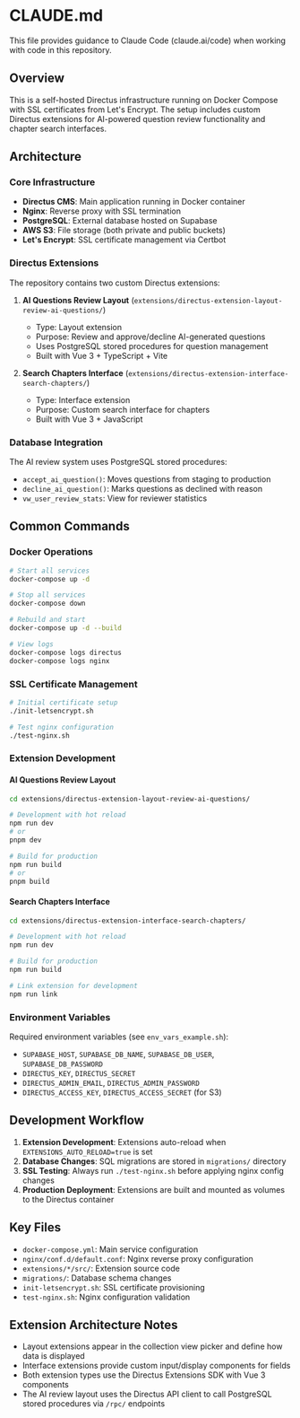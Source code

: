 # CLAUDE.md

This file provides guidance to Claude Code (claude.ai/code) when working with code in this repository.

## Overview

This is a self-hosted Directus infrastructure running on Docker Compose with SSL certificates from Let's Encrypt. The setup includes custom Directus extensions for AI-powered question review functionality and chapter search interfaces.

## Architecture

### Core Infrastructure
- **Directus CMS**: Main application running in Docker container
- **Nginx**: Reverse proxy with SSL termination
- **PostgreSQL**: External database hosted on Supabase
- **AWS S3**: File storage (both private and public buckets)
- **Let's Encrypt**: SSL certificate management via Certbot

### Directus Extensions
The repository contains two custom Directus extensions:

1. **AI Questions Review Layout** (`extensions/directus-extension-layout-review-ai-questions/`)
   - Type: Layout extension
   - Purpose: Review and approve/decline AI-generated questions
   - Uses PostgreSQL stored procedures for question management
   - Built with Vue 3 + TypeScript + Vite

2. **Search Chapters Interface** (`extensions/directus-extension-interface-search-chapters/`)
   - Type: Interface extension
   - Purpose: Custom search interface for chapters
   - Built with Vue 3 + JavaScript

### Database Integration
The AI review system uses PostgreSQL stored procedures:
- `accept_ai_question()`: Moves questions from staging to production
- `decline_ai_question()`: Marks questions as declined with reason
- `vw_user_review_stats`: View for reviewer statistics

## Common Commands

### Docker Operations
```bash
# Start all services
docker-compose up -d

# Stop all services
docker-compose down

# Rebuild and start
docker-compose up -d --build

# View logs
docker-compose logs directus
docker-compose logs nginx
```

### SSL Certificate Management
```bash
# Initial certificate setup
./init-letsencrypt.sh

# Test nginx configuration
./test-nginx.sh
```

### Extension Development

#### AI Questions Review Layout
```bash
cd extensions/directus-extension-layout-review-ai-questions/

# Development with hot reload
npm run dev
# or
pnpm dev

# Build for production
npm run build
# or
pnpm build
```

#### Search Chapters Interface
```bash
cd extensions/directus-extension-interface-search-chapters/

# Development with hot reload
npm run dev

# Build for production
npm run build

# Link extension for development
npm run link
```

### Environment Variables
Required environment variables (see `env_vars_example.sh`):
- `SUPABASE_HOST`, `SUPABASE_DB_NAME`, `SUPABASE_DB_USER`, `SUPABASE_DB_PASSWORD`
- `DIRECTUS_KEY`, `DIRECTUS_SECRET`
- `DIRECTUS_ADMIN_EMAIL`, `DIRECTUS_ADMIN_PASSWORD`
- `DIRECTUS_ACCESS_KEY`, `DIRECTUS_ACCESS_SECRET` (for S3)

## Development Workflow

1. **Extension Development**: Extensions auto-reload when `EXTENSIONS_AUTO_RELOAD=true` is set
2. **Database Changes**: SQL migrations are stored in `migrations/` directory
3. **SSL Testing**: Always run `./test-nginx.sh` before applying nginx config changes
4. **Production Deployment**: Extensions are built and mounted as volumes to the Directus container

## Key Files

- `docker-compose.yml`: Main service configuration
- `nginx/conf.d/default.conf`: Nginx reverse proxy configuration
- `extensions/*/src/`: Extension source code
- `migrations/`: Database schema changes
- `init-letsencrypt.sh`: SSL certificate provisioning
- `test-nginx.sh`: Nginx configuration validation

## Extension Architecture Notes

- Layout extensions appear in the collection view picker and define how data is displayed
- Interface extensions provide custom input/display components for fields
- Both extension types use the Directus Extensions SDK with Vue 3 components
- The AI review layout uses the Directus API client to call PostgreSQL stored procedures via `/rpc/` endpoints